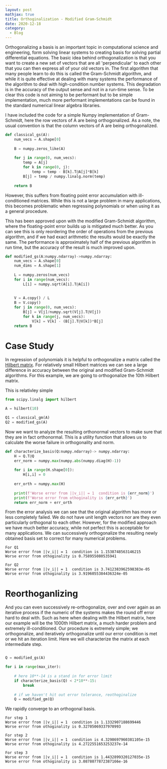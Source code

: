 ```yaml
---
layout: post
mathjax: true
title: Orthoginalization - Modified Gram-Schmidt 
date: 2020-12-18
category:
  - Blog
---
```


Orthogonalizing a basis is an important topic in computational science and engineering, form solving linear systems to creating basis for solving partial differential equations. The basic idea behind orthogonalization is that you want to create a new set of vectors that are all 'perpendicular' to each other that you can then express all of your old vectors in. The first algorithm that many people learn to do this is called the Gram-Schmidt algorithm, and while it is quite effective at dealing with many systems the performance of the algorithm to deal with high-condition number systems. This degradation is in the accuracy of the output sense and not in a run-time sense. To be clear this code is not aiming to be performant but to be simple implementation, much more performant implementations can be found in the standard numerical linear algebra libraries.

I have included the code for a simple Numpy implementation of Gram-Schmidt, here the row vectors of A are being orthogonalized. As a note, the usual convention is that the column vectors of A are being orthogonalized.


```python
def classical_gs(A):
    num_vecs = A.shape[0]
    
    B = numpy.zeros_like(A)
    
    for j in range(0, num_vecs):
        temp = A[j]
        for k in range(0, j):
            temp = temp - B[k].T@A[j]*B[k]
        B[j] = temp / numpy.linalg.norm(temp)
    
    return B
```

However, this suffers from floating point error accumulation with ill-conditioned matrices. While this is not a large problem in many applications, this becomes problematic when regressing polynomials or when using it as a general procedure.

This has been approved upon with the modified Gram-Schmidt algorithm, where the floating-point error builds up is mitigated much better. As you can see this is only reordering the order of operations from the previous algorithm, and if we had exact arithmetic the results would be exactly the same. The performance is approximately half of the previous algorithm in run time, but the accuracy of the result is much improved upon.

```python
def modified_gs(A:numpy.ndarray)->numpy.ndarray:
    num_vecs = A.shape[0]
    num_dims = A.shape[1]
    
    L = numpy.zeros(num_vecs)
    for i in range(num_vecs):
        L[i] = numpy.sqrt(A[i].T@A[i])
    
    
    V = A.copy() / L
    B = V.copy()   
    for j in range(0, num_vecs):
        B[j] = V[j]/numpy.sqrt(V[j].T@V[j])
        for k in range(j, num_vecs):
            V[k] = V[k] - (B[j].T@V[k])*B[j]    
    return B
```

# Case Study

In regression of polynomials it is helpful to orthogonalize a matrix called the [Hilbert matrix](https://en.wikipedia.org/wiki/Hilbert_matrix). For relatively small Hilbert matrices we can see a large difference in accuracy between the original and modified Gram-Schmidt algorithms. For this example, we are going to orthogonalize the 10th Hilbert matrix.

This is relativley simple 
```python
from scipy.linalg import hilbert

A = hilbert(10)

Q1 = classical_gm(A)
Q2 = modified_gs(A)
```

Now we want to analyze the resulting orthonormal vectors to make sure that they are in fact orthonormal. This is a utility function that allows us to calculate the worse failure in orthogonality and norm.

```python
def characterize_basis(Q:numpy.ndarray)-> numpy.ndarray:
    H = Q.T@Q
    err_norm = numpy.max(numpy.abs(numpy.diag(H)-1))
    
    for i in range(H.shape[0]):
        H[i,i] = 0
    
    err_orth = numpy.max(H)
    
    print(f'Worse error from ||v_i|| = 1  condition is {err_norm}')
    print(f'Worse error from othoginality is {err_orth}')
    return err_norm + err_orth
```

From the error analysis we can see that the original algorithm has more or less completely failed. We do not have unit length vectors nor are they even particularly orthogonal to each other. However, for the modified approach we have much better accuracy, while not perfect this is acceptable for many applications. We can successively orthogonalize the resulting newly obtained basis set to correct for many numerical problems.

```
For Q1
Worse error from ||v_i|| = 1  condition is 1.1538748563146215
Worse error from othoginality is 0.758955080535941

For Q2
Worse error from ||v_i|| = 1  condition is 3.7412383962598383e-05
Worse error from othoginality is 3.9196055384436324e-05
```

# Reorthoganlizing

And you can even successively re-orthogonalize, over and over again as an iterative process if the numeric of the systems makes the round off error hard to deal with. Such as here when dealing with the Hilbert matrix, here our example will be the 1000th Hilbert matrix, a much harder problem and extremely ill-conditioned. Our procedure is extremely simple; we orthogonalize, and iteratively orthogonalize until our error condition is met or we hit an iteration limit. Here we will characterize the matrix at each intermediate step.

```python

Q = modified_gs(A)

for i in range(max_iter):
  
    # here 10**-14 is a stand in for error limit
    if characterize_basis(Q) < 2*10**-15:
        break
  
    # if we haven't hit out error tolerance, reothoginalize
    Q = modified_gm(Q)
```
We rapidly converge to an orthogonal basis.

```
For step 1
Worse error from ||v_i|| = 1  condition is 1.1332907188699446
Worse error from othoginality is 0.32705069337970993

For step 2
Worse error from ||v_i|| = 1  condition is 4.3298697960381105e-15
Worse error from othoginality is 4.2722551653253237e-14

For step 3
Worse error from ||v_i|| = 1  condition is 1.4432899320127035e-15
Worse error from othoginality is 3.0878077872387166e-16

```





